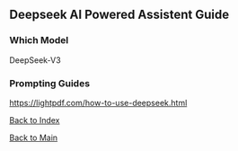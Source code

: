 ## Deepseek AI Powered Assistent Guide

### Which Model

DeepSeek-V3

### Prompting Guides

https://lightpdf.com/how-to-use-deepseek.html

[Back to Index](../README.md)

[Back to Main](../../README.md)
